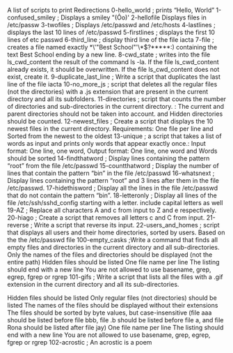 A list of scripts to print Redirections
0-hello_world ; prints “Hello, World”
1-confused_smiley ; Displays a smiley "(Ôo)'
2-hellofile Displays files in /etc/passw 
3-twofiles ; Displays  /etc/passwd and  /etc/hosts
4-lastlines ; displays the last 10 lines of /etc/passwd
5-firstlines ; displays the first 10 lines of etc passwd
6-third_line ; display third line of the file iacta
7-file ; creates a file named exactly \*\\'"Best School"\'\\*$\?\*\*\*\*\*:) containing the text Best School ending by a new line.
8-cwd_state  ; writes into the file ls_cwd_content the result of the command ls -la. If the file ls_cwd_content already exists, it should be overwritten. If the file ls_cwd_content does not exist, create it.
9-duplicate_last_line ; Write a script that duplicates the last line of the file iacta
10-no_more_js  ; script that deletes all the regular files (not the directories) with a .js extension that are present in the current directory and all its subfolders.
11-directories  ; script that counts the number of directories and sub-directories in the current directory. : The current and parent directories should not be taken into account. and Hidden directories should be counted.
12-newest_files ; Create a script that displays the 10 newest files in the current directory. Requirements: One file per line and Sorted from the newest to the oldest
13-unique  ; a script that takes a list of words as input and prints only words that appear exactly once.: Input format: One line, one word, Output format: One line, one word and Words should be sorted
14-findthatword  ; Display lines containing the pattern “root” from the file /etc/passwd
15-countthatword  ; Display the number of lines that contain the pattern “bin” in the file /etc/passwd
16-whatsnext  ; Display lines containing the pattern “root” and 3 lines after them in the file /etc/passwd.
17-hidethisword  ; Display all the lines in the file /etc/passwd that do not contain the pattern “bin”.
18-letteronly ;  Display all lines of the file /etc/ssh/sshd_config starting with a letter. include capital letters as well
19-AZ  ; Replace all characters A and c from input to Z and e respectively.
20-hiago  ;  Create a script that removes all letters c and C from input.
21-reverse  ; Write a script that reverse its input.
22-users_and_homes  ; script that displays all users and their home directories, sorted by users. Based on the the /etc/passwd file
100-empty_casks   ;Write a command that finds all empty files and directories in the current directory and all sub-directories.
Only the names of the files and directories should be displayed (not the entire path)
Hidden files should be listed
One file name per line
The listing should end with a new line
You are not allowed to use basename, grep, egrep, fgrep or rgrep
101-gifs  ; Write a script that lists all the files with a .gif extension in the current directory and all its sub-directories.

Hidden files should be listed
Only regular files (not directories) should be listed
The names of the files should be displayed without their extensions
The files should be sorted by byte values, but case-insensitive (file aaa should be listed before file bbb, file .b should be listed before file a, and file Rona should be listed after file jay)
One file name per line
The listing should end with a new line
You are not allowed to use basename, grep, egrep, fgrep or rgrep
102-acrostic  ; An acrostic is a poem
